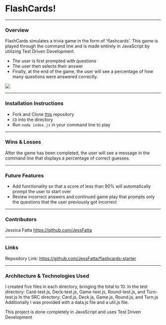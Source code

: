 # FlashCards!
-------
### Overview

FlashCards simulates a trivia game in the form of 'flashcards'. This game is played through the command line and is made entirely in JavaScript by utilizing Test Driven Development.

- The user is first prompted with questions
- The user then selects their answer
- Finally, at the end of the game, the user will see a percentage of how many questions were answered correctly.
 
![](https://media.giphy.com/media/81p7vRkKRlreNzgl1X/giphy.gif)

---------
### Installation Instructions
 - Fork and Clone [this](https://github.com/JessFatta/flashcards-starter) repository
 - `CD` into the directory
 - Run `node index.js` in your command line to play


-----------------
### Wins & Losses

After the game has been completed, the user will see a message in the command line that displays a percentage of correct guesses.

-----------

### Future Features

 - Add functionality so that a score of less than 90% will automatically prompt the user to start over 
 - Review incorrect answers and continued game play that prompts only the questions that the user previously got incorrect


---------

### Contributors

Jessica Fatta 
https://github.com/JessFatta

--------
### Links

Repository Link: https://github.com/JessFatta/flashcards-starter

------------
### Architecture & Technologies Used
 I created five files in each directory, bringing the total to 10.
 In the test directory: Card-test.js, Deck-test.js, Game-test.js, Round-test.js, and Turn-test.js
 In the SRC directory: Card.js, Deck.js, Game.js, Round.js, and Turn.js
 Additionally I was provided with a data.js file and a util.js file.
 
 This project is done completely in JavaScript and uses Test Driven Development
